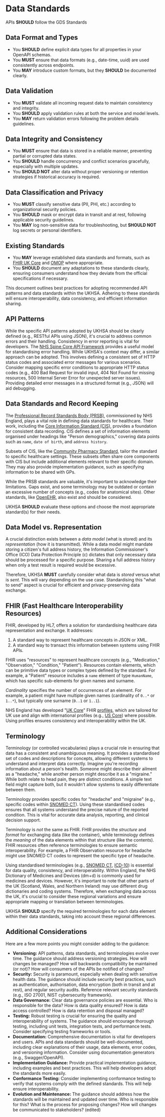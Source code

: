 # Data Standards

APIs **SHOULD** follow the GDS Standards

## Data Format and Types

- You **SHOULD** define explicit data types for all properties in your OpenAPI schemas.
- You **MUST** ensure that data formats (e.g., date-time, uuid) are used consistently across endpoints.
- You **MAY** introduce custom formats, but they **SHOULD** be documented clearly.

## Data Validation

- You **MUST** validate all incoming request data to maintain consistency and integrity.
- You **SHOULD** apply validation rules at both the service and model levels.
- You **MAY** return validation errors following the problem details guidelines.

## Data Integrity and Consistency

- You **MUST** ensure that data is stored in a reliable manner, preventing partial or corrupted data states.
- You **SHOULD** handle concurrency and conflict scenarios gracefully, especially with multiple updates.
- You **SHOULD NOT** alter data without proper versioning or retention strategies if historical accuracy is required.

## Data Classification and Privacy

- You **MUST** classify sensitive data (PII, PHI, etc.) according to organizational security policies.
- You **SHOULD** mask or encrypt data in transit and at rest, following applicable security guidelines.
- You **MAY** log non-sensitive data for troubleshooting, but **SHOULD NOT** log secrets or personal identifiers.

## Existing Standards

- You **MAY** leverage established data standards and formats, such as [FHIR UK Core](https://digital.nhs.uk/services/fhir-uk-core) and [OMOP](https://www.ohdsi.org/omop/) where appropriate.
- You **SHOULD** document any adaptations to these standards clearly, ensuring consumers understand how they deviate from the official specifications if necessary.

This document outlines best practices for adopting recommended API patterns and data standards within the UKHSA. Adhering to these standards will ensure interoperability, data consistency, and efficient information sharing.

## API Patterns

While the specific API patterns adopted by UKHSA should be clearly defined (e.g., RESTful APIs using JSON), it's crucial to address common errors and their handling. Consistency in error reporting is vital for developers.
The [NHS Spine Core API Framework](https://digital.nhs.uk/services/gp-connect/develop-gp-connect-services/development/error-handling#top) provides a useful model for standardising error handling. While UKHSA's context may differ, a similar approach can be adopted. This involves defining a consistent set of HTTP status codes and associated error messages for various scenarios. Consider mapping specific error conditions to appropriate HTTP status codes (e.g., 400 Bad Request for invalid input, 404 Not Found for missing resources, 500 Internal Server Error for unexpected server issues). Providing detailed error messages in a structured format (e.g., JSON) will aid debugging.

## Data Standards and Record Keeping

The [Professional Record Standards Body (PRSB)](https://theprsb.org/), commissioned by NHS England, plays a vital role in defining data standards for healthcare. Their work, including the [Core Information Standard (CIS)](https://theprsb.org/standards/core-information-standard/), provides a foundation for consistent data recording. CIS defines a set of information elements organised under headings like "Person demographics," covering data points such as `name`, `date of birth`, and `address history`.

Subsets of CIS, like the [Community Pharmacy Standard](https://theprsb.org/standards/communitypharmacy/), tailor the standard to specific healthcare settings. These subsets often share core components with CIS but include additional elements relevant to their specific domain. They may also provide implementation guidance, such as specifying information to be shared with GPs.

While the PRSB standards are valuable, it's important to acknowledge their limitations. Gaps exist, and some terminology may be outdated or contain an excessive number of concepts (e.g., codes for anatomical sites). Other standards, like [OpenEHR](https://specifications.openehr.org/), also exist and should be considered.

UKHSA **SHOULD** evaluate these options and choose the most appropriate standard(s) for their needs.

## Data Model vs. Representation

A crucial distinction exists between a _data model_ (what is stored) and its _representation_ (how it is transmitted). While a data model might mandate storing a citizen's full address history, the Information Commissioner's Office (ICO) Data Protection Principle (c) dictates that only necessary data should be processed for a specific purpose. Sharing a full address history when only a test result is required would be excessive.

Therefore, UKHSA **MUST** carefully consider what data is _stored_ versus what is _sent_. This will vary depending on the use case. Standardising this "what to send" aspect is crucial for efficient and privacy-preserving data exchange.

## FHIR (Fast Healthcare Interoperability Resources)

FHIR, developed by HL7, offers a solution for standardising healthcare data representation and exchange. It addresses:

1. A standard way to represent healthcare concepts in JSON or XML.
2. A standard way to transact this information between systems using FHIR APIs.

FHIR uses "resources" to represent healthcare concepts (e.g., "Medication," "Observation," "Condition," "Patient"). Resources contain elements, which can be primitive data types or complex types defined by the standard. For example, a "Patient" resource includes a `name` element of type `HumanName`, which has specific sub-elements for given names and surname.

_Cardinality_ specifies the number of occurrences of an element. For example, a patient might have multiple given names (cardinality of `0..*` or `1..*`), but typically one surname (`0..1` or `1..1`).

NHS England has developed "[UK Core](https://digital.nhs.uk/services/fhir-uk-core)" FHIR [profiles](https://www.hl7.org/fhir/profiling.html), which are tailored for UK use and align with international profiles (e.g., [US Core](https://www.hl7.org/fhir/us/core/)) where possible. Using profiles ensures consistency and interoperability within the UK.

## Terminology

Terminology (or controlled vocabularies) plays a crucial role in ensuring that data has a consistent and unambiguous meaning. It provides a standardised set of codes and descriptions for concepts, allowing different systems to understand and interpret data correctly. Imagine you're recording information about a person's health. Someone might describe their ailment as a "headache," while another person might describe it as a "migraine." While both relate to head pain, they are distinct conditions. A simple text field might capture both, but it wouldn't allow systems to easily differentiate between them.

Terminology provides specific codes for "headache" and "migraine" (e.g., specific codes within [SNOMED CT](https://digital.nhs.uk/services/terminology-and-classifications/snomed-ct)). Using these standardised codes ensures that all systems understand the precise nature of the reported condition. This is vital for accurate data analysis, reporting, and clinical decision support.

Terminology is _not_ the same as FHIR. FHIR provides the _structure_ and _format_ for exchanging data (like the container), while terminology defines the _meaning_ of the data elements within that structure (like the contents). FHIR resources often reference terminologies to ensure semantic interoperability. For example, a FHIR Observation resource for headache might use SNOMED CT codes to represent the specific type of headache.

Using standardised terminologies (e.g., [SNOMED CT](https://digital.nhs.uk/services/terminology-and-classifications/snomed-ct), [ICD-10](https://classbrowser.nhs.uk/#/book/ICD-10-5TH-Edition)) is essential for data quality, consistency, and interoperability. Within England, the NHS Dictionary of Medicines and Devices (dm+d) is commonly used for medicines and devices. However, it's important to note that other parts of the UK (Scotland, Wales, and Northern Ireland) may use different drug dictionaries and coding systems. Therefore, when exchanging data across the UK, it's crucial to consider these regional variations and ensure appropriate mapping or translation between terminologies.

UKHSA **SHOULD** specify the required terminologies for each data element within their data standards, taking into account these regional differences.

## Additional Considerations

Here are a few more points you might consider adding to the guidance:

- **Versioning:** API patterns, data standards, and terminologies evolve over time. The guidance should address versioning strategies. How will changes be managed? How will backwards compatibility be maintained (or not)? How will consumers of the APIs be notified of changes?
- **Security:** Security is paramount, especially when dealing with sensitive health data. The guidance should include security best practices, such as authentication, authorisation, data encryption (both in transit and at rest), and regular security audits. Reference relevant security standards (e.g., ISO 27001, NIST cybersecurity framework).
- **Data Governance:** Clear data governance policies are essential. Who is responsible for the data? How is data quality ensured? How is data access controlled? How is data retention and disposal managed?
- **Testing:** Robust testing is crucial for ensuring the quality and interoperability of systems. The guidance should encourage thorough testing, including unit tests, integration tests, and performance tests. Consider specifying testing frameworks or tools.
- **Documentation:** Comprehensive documentation is vital for developers and users. APIs and data standards should be well-documented, including clear explanations of their usage, data elements, error codes, and versioning information. Consider using documentation generators (e.g., Swagger/OpenAPI).
- **Implementation Guidance:** Provide practical implementation guidance, including examples and best practices. This will help developers adopt the standards more easily.
- **Conformance Testing:** Consider implementing conformance testing to verify that systems comply with the defined standards. This will help ensure interoperability.
- **Evolution and Maintenance:** The guidance should address how the standards will be maintained and updated over time. Who is responsible for this? What is the process for proposing changes? How will changes be communicated to stakeholders? (edited)
